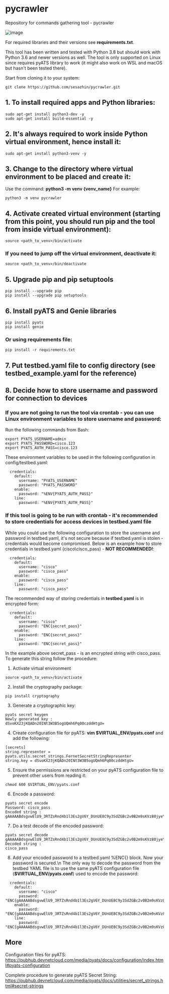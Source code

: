 # pycrawler
Repository for commands gathering tool - pycrawler

![image](https://user-images.githubusercontent.com/22170799/99851985-21aa6700-2b91-11eb-8851-dc278a4d5405.png)

For required libraries and their versions see **requirements.txt**.

This tool has been written and tested with Python 3.8 but should work with Python 3.6 and newer versions as well.
The tool is only supported on Linux since requires pyATS library to work (it might also work on WSL and macOS but hasn't been tested there).

Start from cloning it to your system:
```
git clone https://github.com/sesazhin/pycrawler.git
```

## 1. To install required apps and Python libraries:
```
sudo apt-get install python3-dev -y
sudo apt-get install build-essential -y
```

## 2. It's always required to work inside Python virtual environment, hence install it:
```
sudo apt-get install python3-venv -y
```

## 3. Change to the directory where virtual environment to be placed and create it:
Use the command: **python3 -m venv {venv_name}**
For example:
```
python3 -m venv pycrawler
```

## 4. Activate created virtual environment (starting from this point, you should run pip and the tool from inside virtual environment):
```
source <path_to_venv>/bin/activate
```
### If you need to jump off the virtual environment, deactivate it:
```
source <path_to_venv>/bin/deactivate
```

## 5. Upgrade pip and pip setuptools
```
pip install --upgrade pip
pip install --upgrade pip setuptools
```

## 6. Install pyATS and Genie libraries
```
pip install pyats
pip install genie
```

### Or using requirements file:
```
pip install -r requirements.txt
```

## 7. Put testbed.yaml file to config directory (see testbed_example.yaml for the reference)

## 8. Decide how to store username and password for connection to devices
### If you are not going to run the tool via crontab - you can use Linux environment variables to store username and password:
Run the following commands from Bash:
```
export PYATS_USERNAME=admin
export PYATS_PASSWORD=cisco.123
export PYATS_AUTH_PASS=cisco.123
```
These environment variables to be used in the following configuration in config/testbed.yaml:
```
  credentials:
    default:
      username: "PYATS_USERNAME"
      password: "PYATS_PASSWORD"
    enable:
      password: "%ENV{PYATS_AUTH_PASS}"
    line:
      password: "%ENV{PYATS_AUTH_PASS}"
```

### If this tool is going to be run with crontab - it's recommended to store credentials for access devices in testbed.yaml file
While you could use the following configuration to store the username and password in testbed.yaml, it's not secure because if testbed.yaml is stolen - credentials would become compromised. Below is an example how to store credentials in testbed.yaml (cisco\cisco_pass) - **NOT RECOMMENDED!**:
```
  credentials:
    default:
      username: "cisco"
      password: "cisco_pass"
    enable:
      password: "cisco_pass"
    line:
      password: "cisco_pass"
```

The recommended way of storing credentials in **testbed.yaml** is in encrypted form:
```
  credentials:
    default:
      username: "cisco"
      password: "ENC{secret_pass}"
    enable:
      password: "ENC{secret_pass}"
    line:
      password: "ENC{secret_pass}"
```
In the example above secret_pass - is an encrypted string with cisco_pass. 
To generate this string follow the procedure:

1. Activate virtual environment
```
source <path_to_venv>/bin/activate
```

2. Install the cryptography package:
```
pip install cryptography
```

3. Generate a cryptographic key:
```
pyats secret keygen
Newly generated key :
dSvoKX23jKQADn20INt3W3B5ogUQmh6Pq00czddHtgU=
```

4. Create configuration file for pyATS: **vim $VIRTUAL_ENV/pyats.conf** and add the following:
```
[secrets]
string.representer = pyats.utils.secret_strings.FernetSecretStringRepresenter
string.key = dSvoKX23jKQADn20INt3W3B5ogUQmh6Pq00czddHtgU=
```

5. Ensure the permissions are restricted on your pyATS configuration file to prevent other users from reading it:
```
chmod 600 $VIRTUAL_ENV/pyats.conf
```

6. Encode a password:
```
pyats secret encode
Password: cisco_pass
Encoded string :
gAAAAABdsgvwElU9_3RTZsRnd4b1l3Es2gV6Y_DUnUE8C9y3SdZGBc2v0B2m9sKVz80jyeYhlWKMDwtqfwlbg4sQ2Y0a843luOrZyyOuCgZ7bxE5X3Dk_NY=
```

7. Do a test decode of the encoded password:
```
pyats secret decode gAAAAABdsgvwElU9_3RTZsRnd4b1l3Es2gV6Y_DUnUE8C9y3SdZGBc2v0B2m9sKVz80jyeYhlWKMDwtqfwlbg4sQ2Y0a843luOrZyyOuCgZ7bxE5X3Dk_NY=
Decoded string :
cisco_pass
```

8. Add your encoded password to a testbed.yaml %ENC{} block. Now your password is secured.\n
The only way to decode the password from the testbed YAML file is to use the same pyATS configuration file (**$VIRTUAL_ENV/pyats.conf**) used to encode the password:
```
  credentials:
    default:
      username: "cisco"
      password: "ENC{gAAAAABdsgvwElU9_3RTZsRnd4b1l3Es2gV6Y_DUnUE8C9y3SdZGBc2v0B2m9sKVz80jyeYhlWKMDwtqfwlbg4sQ2Y0a843luOrZyyOuCgZ7bxE5X3Dk_NY=}"
    enable:
      password: "ENC{gAAAAABdsgvwElU9_3RTZsRnd4b1l3Es2gV6Y_DUnUE8C9y3SdZGBc2v0B2m9sKVz80jyeYhlWKMDwtqfwlbg4sQ2Y0a843luOrZyyOuCgZ7bxE5X3Dk_NY=}"
    line:
      password: "ENC{gAAAAABdsgvwElU9_3RTZsRnd4b1l3Es2gV6Y_DUnUE8C9y3SdZGBc2v0B2m9sKVz80jyeYhlWKMDwtqfwlbg4sQ2Y0a843luOrZyyOuCgZ7bxE5X3Dk_NY=}"
```

## More
Configuration files for pyATS:
https://pubhub.devnetcloud.com/media/pyats/docs/configuration/index.html#pyats-configuration

Complete procedure to generate pyATS Secret String:
https://pubhub.devnetcloud.com/media/pyats/docs/utilities/secret_strings.html#secret-strings
